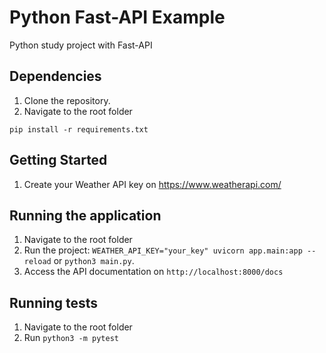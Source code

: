 # Python Fast-API Example
Python study project with Fast-API 

## Dependencies
1. Clone the repository.
2. Navigate to the root folder
```
pip install -r requirements.txt
```

## Getting Started
1. Create your Weather API key on https://www.weatherapi.com/

## Running the application
1. Navigate to the root folder
2. Run the project: `WEATHER_API_KEY="your_key" uvicorn app.main:app --reload` or `python3 main.py`.
3. Access the API documentation on `http://localhost:8000/docs`

## Running tests
1. Navigate to the root folder
2. Run `python3 -m pytest`